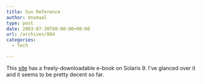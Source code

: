 ```yaml
---
title: Sun Reference
author: Unxmaal
type: post
date: 2003-07-30T00:00:00+00:00
url: /archives/884
categories:
  - Tech

---
```

This [site][1] has a freely-downloadable e-book on Solaris 9. I&#8217;ve glanced over it and it seems to be pretty decent so far.

 [1]: http://www.teachmesun.com/